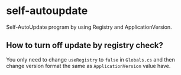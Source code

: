 # self-autoupdate
Self-AutoUpdate program by using Registry and ApplicationVersion.

## How to turn off update by registry check?
You only need to change `useRegistry` to `false` in `Globals.cs` and then change
version format the same as `ApplicationVersion` value have.
